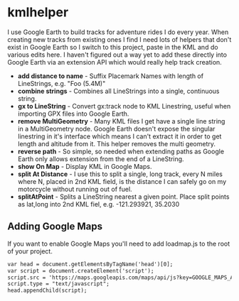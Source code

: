 # kmlhelper
I use Google Earth to build tracks for adventure rides I do every year.  When creating new tracks from existing ones I find I need lots of helpers that don't exist in Google Earth so I switch to this project, paste in the KML and do various edits here.  I haven't figured out a way yet to add these directly into Google Earth via an extension API which would really help track creation.

* **add distance to name** - Suffix Placemark Names with length of LineStrings, e.g. "Foo (5.4M)"
* **combine strings** - Combines all LineStrings into a single, continuous string.
* **gx to LineString** - Convert gx:track node to KML Linestring, useful when importing GPX files into Google Earth.
* **remove MultiGeometry** - Many KML files I get have a single line string in a MultiGeometry node. Google Earth doesn't expose the singular linestring in it's interface which means I can't extract it in order to get length and altitude from it. This helper removes the multi geometry.
* **reverse path** - So simple, so needed when extending paths as Google Earth only allows extension from the end of a LineString.
* **show On Map** - Display KML in Google Maps.
* **split At Distance** - I use this to split a single, long track, every N miles where N, placed in 2nd KML field, is the distance I can safely go on my motorcycle without running out of fuel.
* **splitAtPoint** - Splits a LineString nearest a given point.  Place split points as lat,long into 2nd KML fiel, e.g. -121.293921, 35.2030

## Adding Google Maps
If you want to enable Google Maps you'll need to add loadmap.js to the root of your project.
```html
var head = document.getElementsByTagName('head')[0];
var script = document.createElement('script');
script.src = 'https://maps.googleapis.com/maps/api/js?key=GOOGLE_MAPS_API_KEY';
script.type = "text/javascript";
head.appendChild(script);
```